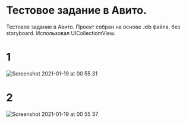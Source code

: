 # Тестовое задание в Авито.
Тестовое задание в Авито.
Проект собран на основе .xib файла, без storyboard.
Использовал UICollectiomView.

# 1
![Screenshot 2021-01-19 at 00 55 31](https://user-images.githubusercontent.com/64494962/104966374-c7dbe700-59f1-11eb-938c-d013b3f5cc69.png)
# 2
![Screenshot 2021-01-19 at 00 55 37](https://user-images.githubusercontent.com/64494962/104966417-e3df8880-59f1-11eb-84f6-59a077ebf8e6.png)
